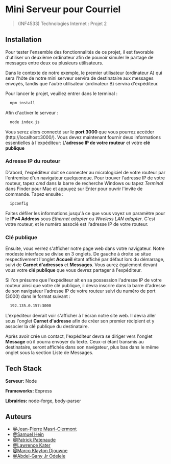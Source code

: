 # Mini Serveur pour Courriel

>(INF4533) Technologies Internet : Projet 2
  
## Installation
Pour tester l'ensemble des fonctionnalités de ce projet, 
il est favorable d'utiliser un deuxième ordinateur afin de pouvoir simuler le partage de messages entre deux ou plusieurs utilisateurs. 

Dans le contexte de notre exemple, le premier utilisateur (ordinateur A) qui sera l'hôte de notre mini serveur servira de destinataire aux messages envoyés, tandis que l'autre utilisateur (ordinateur B) servira d'expéditeur.


Pour lancer le projet, veuillez entrer dans le terminal :

```bash
  npm install
```
Afin d'activer le serveur :

```bash
  node index.js
```
Vous serez alors connecté sur le **port 3000** que vous pourrez accéder (http://localhost:3000/).
Vous devez maintenant fournir deux informations essentielles à l'expéditeur: **L'adresse IP de votre routeur** et votre **clé publique**
  
### Adresse IP du routeur  

D'abord, l'expéditeur doit se connecter au micrologiciel de votre routeur par l'entremise d'un navigateur quelquonque. Pour trouver l'adresse IP de votre routeur, tapez *cmd* dans la barre de recherche Windows ou tapez *Terminal* dans Finder pour Mac
et appuyez sur Enter pour ouvrir l'invite de commande. Tapez ensuite :
```bash
  ipconfig
```
Faites défiler les informations jusqu'à ce que vous voyez un paramètre pour le **IPv4 Address** sous *Ethernet adapter* ou *Wireless LAN adapter*.
C'est votre routeur, et le numéro associé est l'adresse IP de votre routeur.


### Clé publique  

Ensuite, vous verrez s'afficher notre page web dans votre navigateur. Notre modeste interface se divise en 3 onglets. De gauche à droite se situe respectivement l'onglet **Accueil** étant affiché par défaut lors du démarrage, suivi de **Carnet d'adresses** et **Messages**. 
Vous aurez également devant vous votre **clé publique** que vous devrez partager à l'expéditeur.

Si l'on présume que l'expéditeur ait en sa possession l'adresse IP de votre routeur ainsi que votre clé publique, il devra inscrire dans la barre d'adresse de son navigateur l'adresse IP de votre routeur suivi du numéro de port (3000) dans le format suivant :

```bash
  192.135.0.157:3000
```

L'expéditeur devrait voir s'afficher à l'écran notre site web. Il devra aller sous l'onglet **Carnet d'adresse** afin de créer son premier récipient et y associer la clé publique du destinataire.

Après avoir crée un contact, l'expéditeur devra se diriger vers l'onglet **Message** où il pourra envoyer du texte. Ceux-ci étant transmis au destinataire, seront affichés dans son navigateur, plus bas dans le même onglet sous la section Liste de Messages.


## Tech Stack  

**Serveur:** Node

**Frameworks:** Express

**Librairies:** node-forge, body-parser


## Auteurs  

- [@Jean-Pierre Masri-Clermont](https://www.github.com/JPP44)
- [@Samuel Hein](https://www.github.com/SamHein8)
- [@Patrick Patenaude](https://www.github.com/Kamaiko)
- [@Lawrence Kater](https://www.github.com/lelwrence)
- [@Marco Klayton Djouwne](https://www.github.com/)
- [@Abdel-Gany Jr Odelele](https://www.github.com/2longAGO)


